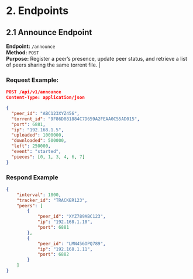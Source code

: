 # 2. Endpoints

## 2.1 Announce Endpoint

**Endpoint:** `/announce`  
**Method:** `POST`  
**Purpose:** Register a peer’s presence, update peer status, and retrieve a list of peers sharing the same torrent file.
|

### Request Example:

```json
POST /api/v1/announce
Content-Type: application/json

{
  "peer_id": "ABC123XYZ456",
  "torrent_id": "9F86D081884C7D659A2FEAA0C55AD015",
  "port": 6881,
  "ip": "192.168.1.5",
  "uploaded": 1000000,
  "downloaded": 500000,
  "left": 250000,
  "event": "started",
  "pieces": [0, 1, 3, 4, 6, 7]
}
```

### Respond Example

```json
{
    "interval": 1800,
    "tracker_id": "TRACKER123",
    "peers": [
        {
            "peer_id": "XYZ789ABC123",
            "ip": "192.168.1.10",
            "port": 6881
        },
        {
            "peer_id": "LMN456OPQ789",
            "ip": "192.168.1.11",
            "port": 6882
        }
    ]
}
```
